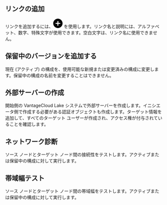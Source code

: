 リンクの追加
------------

リンクを追加するには、![""](Images/ebt1659745488877.svg) を使用します。リンク名と説明には、アルファベット、数字、特殊文字が使用できます。空白文字は、リンク名に使用できません。

保留中のバージョンを追加する
----------------------------

現在 (アクティブ) の構成を、使用可能な新規または変更済みの構成に変更します。保留中の構成の名前を変更することはできません。

外部サーバーの作成
------------------

開始側の VantageCloud Lake システムで外部サーバーを作成します。イニシエータ側で作成する必要がある認証オブジェクトも作成します。ターゲット情報を追加して、すべてのターゲット ユーザーが作成され、アクセス権が付与されていることを確認します。

ネットワーク診断
----------------

ソース ノードとターゲット ノード間の接続性をテストします。アクティブまたは保留中の構成に対して実行します。

帯域幅テスト
------------

ソース ノードとターゲット ノード間の帯域幅をテストします。アクティブまたは保留中の構成に対して実行します。
